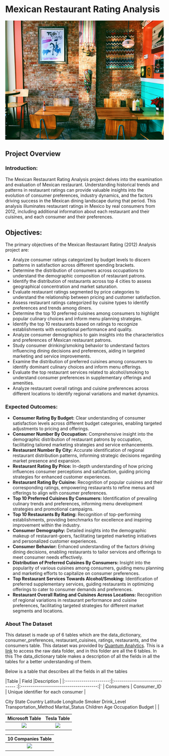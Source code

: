 # Mexican Restaurant Rating Analysis
![](Mexican_Restaurant_image.jpg)


## Project Overview
### Introduction:
The Mexican Restaurant Rating Analysis project delves into the examination and evaluation of Mexican restaurant. Understanding historical trends and patterns in restaurant ratings can provide valuable insights into the evolution of consumer preferences, industry dynamics, and the factors driving success in the Mexican dining landscape during that period. This analysis illuminates restaurant ratings in Mexico by real consumers from 2012, including additional information about each restaurant and their cuisines, and each consumer and their preferences.

## Objectives:
The primary objectives of the Mexican Restaurant Rating (2012) Analysis project are:
- Analyze consumer ratings categorized by budget levels to discern patterns in satisfaction across different spending brackets.
- Determine the distribution of consumers across occupations to understand the demographic composition of restaurant patrons.
- Identify the distribution of restaurants across top 4 cities to assess geographical concentration and market saturation.
- Evaluate restaurant ratings segmented by price categories to understand the relationship between pricing and customer satisfaction.
- Assess restaurant ratings categorized by cuisine types to identify preferences and trends among diners.
- Determine the top 10 preferred cuisines among consumers to highlight popular culinary choices and inform menu planning strategies.
- Identify the top 10 restaurants based on ratings to recognize establishments with exceptional performance and quality.
- Analyze consumer demographics to gain insights into the characteristics and preferences of Mexican restaurant patrons.
- Study consumer drinking/smoking behavior to understand factors influencing dining decisions and preferences, aiding in targeted marketing and service improvements.
- Examine the distribution of preferred cuisines among consumers to identify dominant culinary choices and inform menu offerings.
- Evaluate the top restaurant services related to alcohol/smoking to understand consumer preferences in supplementary offerings and amenities.
- Analyze restaurant overall ratings and cuisine preferences across different locations to identify regional variations and market dynamics.

### Expected Outcomes:
- __Consumer Rating By Budget:__ Clear understanding of consumer satisfaction levels across different budget categories, enabling targeted adjustments to pricing and offerings.
- __Consumer Number By Occupation:__ Comprehensive insight into the demographic distribution of restaurant patrons by occupation, facilitating tailored marketing strategies and service enhancements.
- __Restaurant Number By City:__ Accurate identification of regional restaurant distribution patterns, informing strategic decisions regarding market presence and expansion.
- __Restaurant Rating By Price:__ In-depth understanding of how pricing influences consumer perceptions and satisfaction, guiding pricing strategies for enhanced customer experiences.
- __Restaurant Rating By Cuisine:__ Recognition of popular cuisines and their corresponding ratings, empowering restaurants to refine menus and offerings to align with consumer preferences.
- __Top 10 Preferred Cuisines By Consumers:__ Identification of prevailing culinary trends and preferences, informing menu development strategies and promotional campaigns.
- __Top 10 Restaurants By Rating:__ Recognition of top-performing establishments, providing benchmarks for excellence and inspiring improvement within the industry.
- __Consumer Demography:__ Detailed insights into the demographic makeup of restaurant-goers, facilitating targeted marketing initiatives and personalized customer experiences.
- __Consumer Behavior:__ Enhanced understanding of the factors driving dining decisions, enabling restaurants to tailor services and offerings to meet consumer needs effectively.
- __Distribution of Preferred Cuisines By Consumers:__ Insight into the popularity of various cuisines among consumers, guiding menu planning and marketing efforts to capitalize on consumer preferences.
- __Top Restaurant Services Towards Alcohol/Smoking:__ Identification of preferred supplementary services, guiding restaurants in optimizing offerings to cater to consumer demands and preferences.
- __Restaurant Overall Rating and Cuisines Across Locations:__ Recognition of regional variations in restaurant performance and cuisine preferences, facilitating targeted strategies for different market segments and locations.

### About The Dataset
This dataset is made up of 6 tables which are the data_dictionary, consumer_preferences, restaurant_cuisines, ratings, restaurants, and the consumers table. This dataset was provided by [Quantum Analytics](https://www.quantumanalyticsco.org/). This is a [link](raw_data) to access the raw data folder, and in this folder are all the 6 tables. In this The data_dictionary table makes a description of all the fields in all the tables for a better understanding of them.

Below is a table that describes all the fields in all the tables

|Table                   | Field                          |Description                             |
|:----------------------:|:----------------------------- :|:--------------------------------------:|`
| Consumers              | Consumer_ID                    | Unique identifier for each consumer    |



City State Country Latitude Longitude Smoker Drink_Level Transportation_Method Marital_Status Children Age Occupation Budget |                  |

Microsoft Table                                            |Tesla Table
:---------------------------------------------------------:|:------------------------------------------------------:|
![](images/Microsoft_table_Power_Query.png)                       |![](images/Tesla_table_Power_Query.png)  
                  
10 Companies Table                                                                 |                                
:---------------------------------------------------------------------------------:|
![](images/10_Companies_table_Power_Query.png)                                            |       `                         
